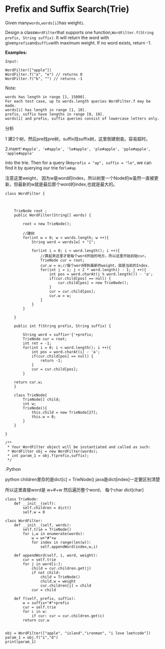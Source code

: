 # Prefix and Suffix Search\(Trie\)

Given many`words`,`words[i]`has weight`i`.

Design a class`WordFilter`that supports one function,`WordFilter.f(String prefix, String suffix)`. It will return the word with given`prefix`and`suffix`with maximum weight. If no word exists, return -1.

**Examples:**

```text
Input:

WordFilter(["apple"])
WordFilter.f("a", "e") // returns 0
WordFilter.f("b", "") // returns -1
```

Note:

```text
words has length in range [1, 15000].
For each test case, up to words.length queries WordFilter.f may be made.
words[i] has length in range [1, 10].
prefix, suffix have lengths in range [0, 10].
words[i] and prefix, suffix queries consist of lowercase letters only.
```

分析

1 建2个树，然后pre找pre树，suffix找suffix树，这里倒建倒查。容易超时。

2.insert`'#apple', 'e#apple', 'le#apple', 'ple#apple', 'pple#apple', 'apple#apple'`

into the trie. Then for a query like`prefix = "ap", suffix = "le"`, we can find it by querying our trie for`le#ap`

注意这里weight， 因为w是word的index，所以树里一个Node的w虽然一直被更新，但最新的w就是最后那个word的index,也就是最大的。

```text
class WordFilter {



    TrieNode root ;
    public WordFilter(String[] words) {

        root = new TrieNode();

        //建树
        for(int w = 0; w < words.length; w ++){
            String word = words[w] + "{";

            for(int i = 0; i < word.length(); i ++){
                //算起来这里才是每个word开始的地方，所以这里开始初始cur。
                TrieNode cur = root;
                cur.w = w;//每个word得到最新的weight，就是当前的Index.
                for(int j = i; j < 2 * word.length() - 1; j ++){
                    int pos = word.charAt(j % word.length()) - 'a';
                    if(cur.child[pos] == null) {
                        cur.child[pos] = new TrieNode();
                    }
                    cur = cur.child[pos];
                    cur.w = w;
                }
            }
        }

    }

    public int f(String prefix, String suffix) {

        String word = suffix+'{'+prefix;
        TrieNode cur = root;
        int ret = -1;
        for(int i = 0; i < word.length(); i ++){
            int pos = word.charAt(i) - 'a';
            if(cur.child[pos] == null) {
                return -1;
            }
            cur = cur.child[pos];
        }

    return cur.w;
    }

    class TrieNode{
        TrieNode[] child;
        int w;
        TrieNode(){
            this.child = new TrieNode[27];
            this.w = 0;
        }
    }

}

/**
 * Your WordFilter object will be instantiated and called as such:
 * WordFilter obj = new WordFilter(words);
 * int param_1 = obj.f(prefix,suffix);
 */
```

.Python

python children里存的是dict\[c\] = TrieNode\(\) java是dict\[index\]一定要区别清楚

所以这里直接word是 w+\#+w 然后遍历整个word， 每个char dict\[char\]

```text
class TrieNode:
    def __init__(self):
        self.children = dict()
        self.w = 0

class WordFilter:
    def __init__(self, words):
        self.trie = TrieNode()
        for i,w in enumerate(words):
            w = w+"#"+w
            for index in range(len(w)):
                self.appendWord(index,w,i)

    def appendWord(self, i, word, weight):
        cur = self.trie
        for j in word[i:]:
            child = cur.children.get(j)
            if not child:
                child = TrieNode()
                child.w = weight
                cur.children[j] = child
            cur = child

    def f(self, prefix, suffix):
        w = suffix+"#"+prefix
        cur = self.trie
        for c in w:
            if cur: cur = cur.children.get(c)
        return cur.w


obj = WordFilter(["apple", "island","ironman", "i love leetcode"])
param_1 = obj.f("i","d")
print(param_1)
```

